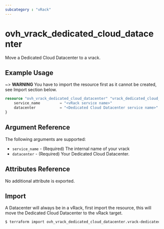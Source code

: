 ```yaml
---
subcategory : "vRack"
---
```


# ovh_vrack_dedicated_cloud_datacenter

Move a Dedicated Cloud Datacenter to a vrack.

## Example Usage

~> **WARNING** You have to import the resource first as it cannot be created, see Import section below.

```terraform
resource "ovh_vrack_dedicated_cloud_datacenter" "vrack_dedicated_cloud_datacenter" {
    service_name         = "<vRack service name>"
    datacenter           = "<Dedicated Cloud Datacenter service name>"
}
```

## Argument Reference

The following arguments are supported:

* `service_name` - (Required) The internal name of your vrack
* `datacenter` - (Required) Your Dedicated Cloud Datacenter.

## Attributes Reference

No additional attribute is exported.

## Import

A Datacenter will always be in a vRack, first import the resource, this will move the Dedicated Cloud Datacenter to the vRack target.

```bash
$ terraform import ovh_vrack_dedicated_cloud_datacenter.vrack-dedicatedCloudDatacenter "<vRack service name>/<Dedicated Cloud Datacener service name>/<vRack target service name>"
```